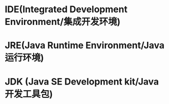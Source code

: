 # IDE(Integrated Development Environment/集成开发环境)
# JRE(Java Runtime Environment/Java运行环境)
# JDK (Java SE Development kit/Java开发工具包)